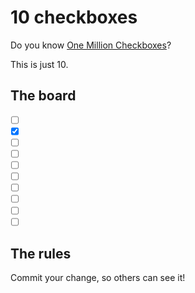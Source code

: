 # 10 checkboxes

Do you know [One Million Checkboxes](https://onemillioncheckboxes.com/)?

This is just 10.

## The board

- [ ] &nbsp;
- [x] &nbsp;
- [ ] &nbsp;
- [ ] &nbsp;
- [ ] &nbsp;
- [ ] &nbsp;
- [ ] &nbsp;
- [ ] &nbsp;
- [ ] &nbsp;
- [ ] &nbsp;

## The rules

Commit your change, so others can see it!
